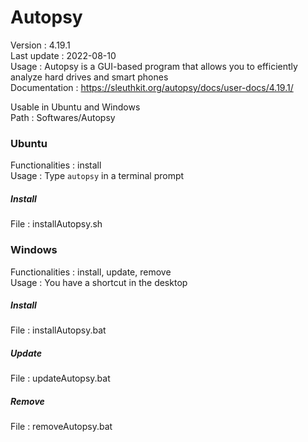 # Autopsy  
  
Version : 4.19.1  
Last update : 2022-08-10  
Usage : Autopsy is a GUI-based program that allows you to efficiently analyze hard drives and smart phones  
Documentation : https://sleuthkit.org/autopsy/docs/user-docs/4.19.1/  
  
Usable in Ubuntu and Windows  
Path : Softwares/Autopsy  
  
### Ubuntu  
  
Functionalities : install  
Usage : Type `autopsy` in a terminal prompt  
  
  
##### Install  
  
File : installAutopsy.sh  
  
### Windows  
  
Functionalities : install, update, remove  
Usage : You have a shortcut in the desktop  
  
  
##### Install  
  
File : installAutopsy.bat  
  
##### Update  
  
File : updateAutopsy.bat  
  
##### Remove  
  
File : removeAutopsy.bat  
  

